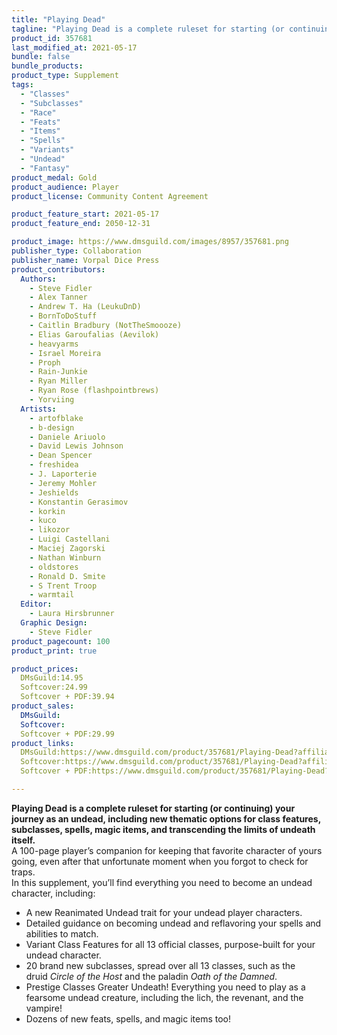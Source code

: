 ```yaml
---
title: "Playing Dead"
tagline: "Playing Dead is a complete ruleset for starting (or continuing) your journey as an undead, including new thematic options for class features, subclasses, spells, magic items, and transcending the limits of undeath itself."
product_id: 357681
last_modified_at: 2021-05-17
bundle: false
bundle_products:
product_type: Supplement
tags:
  - "Classes"
  - "Subclasses"
  - "Race"
  - "Feats"
  - "Items"
  - "Spells"
  - "Variants"
  - "Undead"
  - "Fantasy"
product_medal: Gold
product_audience: Player
product_license: Community Content Agreement

product_feature_start: 2021-05-17
product_feature_end: 2050-12-31

product_image: https://www.dmsguild.com/images/8957/357681.png
publisher_type: Collaboration
publisher_name: Vorpal Dice Press
product_contributors:
  Authors: 
    - Steve Fidler
    - Alex Tanner
    - Andrew T. Ha (LeukuDnD)
    - BornToDoStuff
    - Caitlin Bradbury (NotTheSmoooze)
    - Elias Garoufalias (Aevilok)
    - heavyarms
    - Israel Moreira
    - Proph
    - Rain-Junkie
    - Ryan Miller
    - Ryan Rose (flashpointbrews)
    - Yorviing
  Artists: 
    - artofblake
    - b-design
    - Daniele Ariuolo
    - David Lewis Johnson
    - Dean Spencer
    - freshidea
    - J. Laporterie
    - Jeremy Mohler
    - Jeshields
    - Konstantin Gerasimov
    - korkin
    - kuco
    - likozor
    - Luigi Castellani
    - Maciej Zagorski
    - Nathan Winburn
    - oldstores
    - Ronald D. Smite
    - S Trent Troop
    - warmtail
  Editor: 
    - Laura Hirsbrunner
  Graphic Design: 
    - Steve Fidler
product_pagecount: 100
product_print: true

product_prices:
  DMsGuild:14.95
  Softcover:24.99
  Softcover + PDF:39.94
product_sales:
  DMsGuild:
  Softcover:
  Softcover + PDF:29.99
product_links:
  DMsGuild:https://www.dmsguild.com/product/357681/Playing-Dead?affiliate_id=1713687
  Softcover:https://www.dmsguild.com/product/357681/Playing-Dead?affiliate_id=1713687
  Softcover + PDF:https://www.dmsguild.com/product/357681/Playing-Dead?affiliate_id=1713687

---
```


**Playing Dead is a complete ruleset for starting (or continuing) your journey as an undead, including new thematic options for class features, subclasses, spells, magic items, and transcending the limits of undeath itself.**  
A 100-page player’s companion for keeping that favorite character of yours going, even after that unfortunate moment when you forgot to check for traps.  
In this supplement, you’ll find everything you need to become an undead character, including:

*   A new Reanimated Undead trait for your undead player characters.
*   Detailed guidance on becoming undead and reflavoring your spells and abilities to match.
*   Variant Class Features for all 13 official classes, purpose-built for your undead character.
*   20 brand new subclasses, spread over all 13 classes, such as the druid _Circle of the Host_ and the paladin _Oath of the Damned_.
*   Prestige Classes Greater Undeath! Everything you need to play as a fearsome undead creature, including the lich, the revenant, and the vampire!
*   Dozens of new feats, spells, and magic items too!
